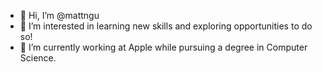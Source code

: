 - 👋 Hi, I’m @mattngu
- 👀 I’m interested in learning new skills and exploring opportunities to do so!
- 🌱 I’m currently working at Apple while pursuing a degree in Computer Science.

<!---
mattngu/mattngu is a ✨ special ✨ repository because its `README.md` (this file) appears on your GitHub profile.
You can click the Preview link to take a look at your changes.
--->

